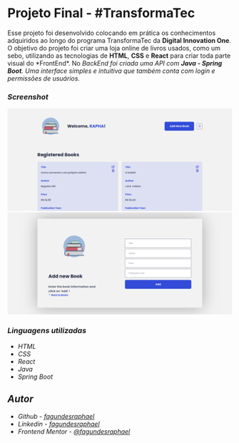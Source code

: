 # Projeto Final - #TransformaTec

<p>
Esse projeto foi desenvolvido colocando em prática os conhecimentos adquiridos ao longo do programa TransformaTec da <b>Digital Innovation One</b>.
O objetivo do projeto foi criar uma loja online de livros usados, como um sebo,  utilizando as tecnologias de <b>HTML</b>, <b>CSS</b> e <b>React</b> para criar toda parte visual do *FrontEnd*. No <i>BackEnd<i/> foi criada uma API com <b>Java - Spring Boot</b>. Uma interface simples e intuitiva que também conta com login e permissões de usuários.
</p>

### Screenshot

![](./client/public/print1.png)
![](./client/public/print2.png)

### Linguagens utilizadas

- HTML
- CSS
- React
- Java
- Spring Boot

## Autor

- Github - [fagundesraphael](https://github.com/fagundesraphael)
- Linkedin - [fagundesraphael](https://www.linkedin.com/in/fagundesraphael)
- Frontend Mentor - [@fagundesraphael](https://www.frontendmentor.io/profile/fagundesraphael)
